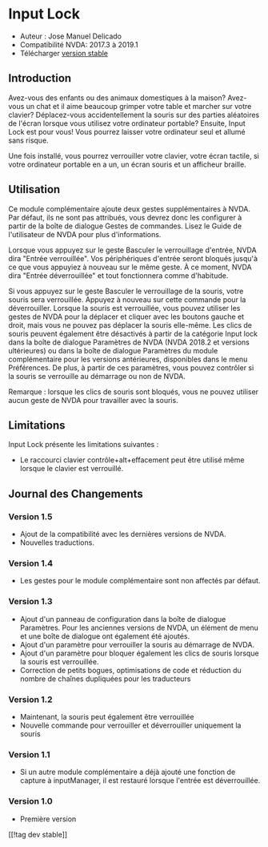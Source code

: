 # Input Lock #

* Auteur : Jose Manuel Delicado
* Compatibilité NVDA: 2017.3 à 2019.1
* Télécharger [version stable][1]

## Introduction

Avez-vous des enfants ou des animaux domestiques à la maison? Avez-vous un
chat et il aime beaucoup grimper votre table et marcher sur votre clavier?
Déplacez-vous accidentellement la souris sur des parties aléatoires de
l'écran lorsque vous utilisez votre ordinateur portable? Ensuite, Input Lock
est pour vous! Vous pourrez laisser votre ordinateur seul et allumé sans
risque.

Une fois installé, vous pourrez verrouiller votre clavier, votre écran
tactile, si votre ordinateur portable en a un, un écran souris et un
afficheur braille.

## Utilisation

Ce module complémentaire ajoute deux gestes supplémentaires à NVDA. Par
défaut, ils ne sont pas attribués, vous devrez donc les configurer à partir
de la boîte de dialogue Gestes de commandes. Lisez le Guide de l'utilisateur
de NVDA pour plus d'informations.

Lorsque vous appuyez sur le geste Basculer le verrouillage d'entrée, NVDA
dira "Entrée verrouillée". Vos périphériques d'entrée seront bloqués jusqu'à
ce que vous appuyiez à nouveau sur le même geste. À ce moment, NVDA dira
"Entrée  déverrouillée" et tout fonctionnera comme d'habitude.

Si vous appuyez sur le geste Basculer le verrouillage de la souris, votre
souris sera verrouillée. Appuyez à nouveau sur cette commande pour la
déverrouiller. Lorsque la souris est verrouillée, vous pouvez utiliser les
gestes de NVDA pour la déplacer et cliquer avec les boutons gauche et droit,
mais vous ne pouvez pas déplacer la souris elle-même. Les clics de souris
peuvent également être désactivés à partir de la catégorie Input lock dans
la boîte de dialogue Paramètres de NVDA (NVDA 2018.2 et versions
ultérieures) ou dans la boîte de dialogue Paramètres du module
complémentaire pour les versions antérieures, disponibles dans le menu
Préférences. De plus, à partir de ces paramètres, vous pouvez contrôler si
la souris se verrouille au démarrage ou non de NVDA.

Remarque : lorsque les clics de souris sont bloqués, vous ne pouvez utiliser
aucun geste de NVDA pour travailler avec la souris.

## Limitations

Input Lock présente les limitations suivantes :

* Le raccourci clavier contrôle+alt+effacement peut être utilisé même
  lorsque le clavier est verrouillé.

## Journal des Changements

### Version 1.5

* Ajout de la compatibilité avec les dernières versions de NVDA.
* Nouvelles traductions.

### Version 1.4

* Les gestes pour le module complémentaire sont non affectés par défaut.

### Version 1.3

* Ajout d'un panneau de configuration dans la boîte de dialogue
  Paramètres. Pour les anciennes versions de NVDA, un élément de menu et une
  boîte de dialogue ont également été ajoutés.
* Ajout d'un paramètre pour verrouiller la souris au démarrage de NVDA.
* Ajout d'un paramètre pour bloquer également les clics de souris lorsque la
  souris est verrouillée.
* Correction de petits bogues, optimisations de code et réduction du nombre
  de chaînes dupliquées pour les traducteurs

### Version 1.2

* Maintenant, la souris peut également être verrouillée
* Nouvelle commande pour verrouiller et déverrouiller uniquement la souris

### Version 1.1

* Si un autre module complémentaire a déjà ajouté une fonction de capture à
  inputManager, il est restauré lorsque l'entrée est déverrouillée.

### Version 1.0

* Première version

[[!tag dev stable]]

[1]: https://addons.nvda-project.org/files/get.php?file=inputlock
